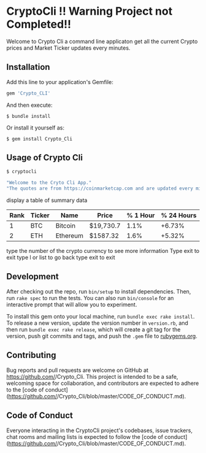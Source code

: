# CryptoCli !! Warning Project not Completed!!

Welcome to Crypto Cli 
a command line applicaton get all the current Crypto prices and Market Ticker updates every minutes.

## Installation

Add this line to your application's Gemfile:

```ruby
gem 'Crypto_CLI'
```

And then execute:

    $ bundle install

Or install it yourself as:

    $ gem install Crypto_Cli

## Usage of Crypto Cli
``` ruby 
$ cryptocli
```

```ruby
"Welcome to the Cryto Cli App."
"The quotes are from https://coinmarketcap.com and are updated every minutes."
```

display a table of summary data

| Rank		| Ticker  | Name		  | Price      | % 1 Hour | % 24 Hours |
| --------| --------| --------  | -----------|----------| -----------|
| 1				|	BTC			|	Bitcoin	  |	$19,730.7	 | 1.1%			|	+6.73%     |
| 2				|	ETH			|	Ethereum	|	$1587.32		 | 1.6%			|	+5.32%		 |

type the number of the crypto currency to see more information
Type exit to exit
type l or list to go back
type exit to exit

## Development

After checking out the repo, run `bin/setup` to install dependencies. Then, run `rake spec` to run the tests. You can also run `bin/console` for an interactive prompt that will allow you to experiment.

To install this gem onto your local machine, run `bundle exec rake install`. To release a new version, update the version number in `version.rb`, and then run `bundle exec rake release`, which will create a git tag for the version, push git commits and tags, and push the `.gem` file to [rubygems.org](https://rubygems.org).

## Contributing

Bug reports and pull requests are welcome on GitHub at https://github.com/<github username>/Crypto_Cli. This project is intended to be a safe, welcoming space for collaboration, and contributors are expected to adhere to the [code of conduct](https://github.com/<github username>/Crypto_Cli/blob/master/CODE_OF_CONDUCT.md).


## Code of Conduct

Everyone interacting in the CryptoCli project's codebases, issue trackers, chat rooms and mailing lists is expected to follow the [code of conduct](https://github.com/<github username>/Crypto_Cli/blob/master/CODE_OF_CONDUCT.md).
